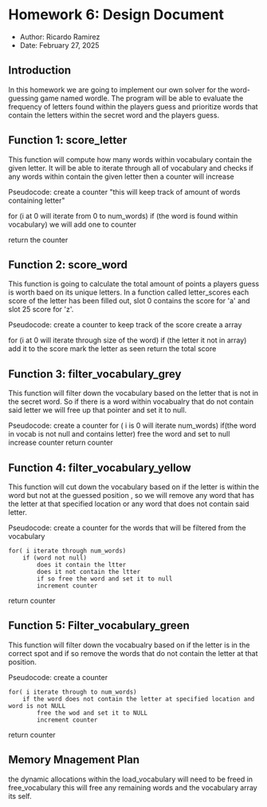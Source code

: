 # Homework 6: Design Document

  * Author: Ricardo Ramirez
  * Date: February 27, 2025

## Introduction

In this homework we are going to implement our own solver for the word-guessing game named wordle. The program will be able to evaluate the frequency of letters found within the players guess and prioritize words that contain the letters within the secret word and the players guess.

## Function 1: score_letter

This function will compute how many words within vocabulary contain the given letter. It will be able to iterate through all of vocabulary and checks if any words within contain the given letter then a counter will increase

Pseudocode:
create a counter "this will keep track of amount of words containing letter"

for (i at 0 will iterate from 0 to num_words)
    if (the word is found within vocabulary)
        we will add one to counter
    
return the counter

## Function 2: score_word

This function is going to calculate the total amount of points a players guess is worth baed on its unique letters. In a function called letter_scores each score of the letter has been filled out, slot 0 contains the score for 'a' and slot 25 score for 'z'.

Pseudocode:
create a counter to keep track of the score 
create a array 

 for (i at 0 will iterate through size of the word)
    if (the letter it not in array)
        add it to the score
        mark the letter as seen 
return the total score

## Function 3: filter_vocabulary_grey

This function will filter down the vocabulary based on the letter that is not in the secret word. So if there is a word within vocabualry that do not contain said letter we will free up that pointer and set it to null.

Pseudocode:
create a counter
for ( i is 0 will iterate num_words)
    if(the word in vocab is not null and contains letter)
        free the word and set to null
increase counter
return counter 

## Function 4: filter_vocabulary_yellow 
This function will cut down the vocabulary based on if the letter is within the word but not at the guessed position , so we will remove any word that has the letter at that specified location or any word that does not contain said letter.

Pseudocode:
create a counter for the words that will be filtered from the vocabulary 

    for( i iterate through num_words)
        if (word not null)
            does it contain the ltter
            does it not contain the ltter   
            if so free the word and set it to null
            increment counter
return counter

## Function 5: Filter_vocabulary_green

This function will filter down the vocabualry based on if the letter is in the correct spot and if so remove the words that do not contain the letter at that position.

Pseudocode:
create a counter 

    for( i iterate through to num_words)
        if the word does not contain the letter at specified location and word is not NULL  
            free the wod and set it to NULL
            increment counter
return counter

## Memory Mnagement Plan 

the dynamic allocations within the load_vocabulary will need to be freed in free_vocabulary this will free any remaining words and the vocabulary array its self.
